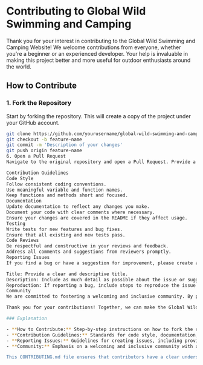 # Contributing to Global Wild Swimming and Camping

Thank you for your interest in contributing to the Global Wild Swimming and Camping Website! We welcome contributions from everyone, whether you're a beginner or an experienced developer. Your help is invaluable in making this project better and more useful for outdoor enthusiasts around the world.

## How to Contribute

### 1. Fork the Repository

Start by forking the repository. This will create a copy of the project under your GitHub account.

```bash
git clone https://github.com/yourusername/global-wild-swimming-and-camping.git
git checkout -b feature-name
git commit -m 'Description of your changes'
git push origin feature-name
6. Open a Pull Request
Navigate to the original repository and open a Pull Request. Provide a detailed description of your changes and why they are necessary.

Contribution Guidelines
Code Style
Follow consistent coding conventions.
Use meaningful variable and function names.
Keep functions and methods short and focused.
Documentation
Update documentation to reflect any changes you make.
Document your code with clear comments where necessary.
Ensure your changes are covered in the README if they affect usage.
Testing
Write tests for new features and bug fixes.
Ensure that all existing and new tests pass.
Code Reviews
Be respectful and constructive in your reviews and feedback.
Address all comments and suggestions from reviewers promptly.
Reporting Issues
If you find a bug or have a suggestion for improvement, please create an issue using the following guidelines:

Title: Provide a clear and descriptive title.
Description: Include as much detail as possible about the issue or suggestion.
Reproduction: If reporting a bug, include steps to reproduce the issue.
Community
We are committed to fostering a welcoming and inclusive community. By participating, you agree to uphold our Code of Conduct.

Thank you for your contributions! Together, we can make the Global Wild Swimming and Camping Website an even better resource for outdoor enthusiasts.

### Explanation

- **How to Contribute:** Step-by-step instructions on how to fork the repository, create a branch, make changes, commit them, push to the fork, and open a pull request.
- **Contribution Guidelines:** Standards for code style, documentation, and testing to ensure consistency and quality across the codebase.
- **Reporting Issues:** Guidelines for creating issues, including providing clear titles, detailed descriptions, and reproduction steps.
- **Community:** Emphasis on a welcoming and inclusive community with a link to the project's [Code of Conduct](https://opensource.guide/code-of-conduct/).

This CONTRIBUTING.md file ensures that contributors have a clear understanding of how to contribute to the project effectively and efficiently.
